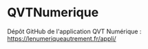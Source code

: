 # QVTNumerique
Dépôt GitHub de l'application QVT Numérique : https://lenumeriqueautrement.fr/appli/
